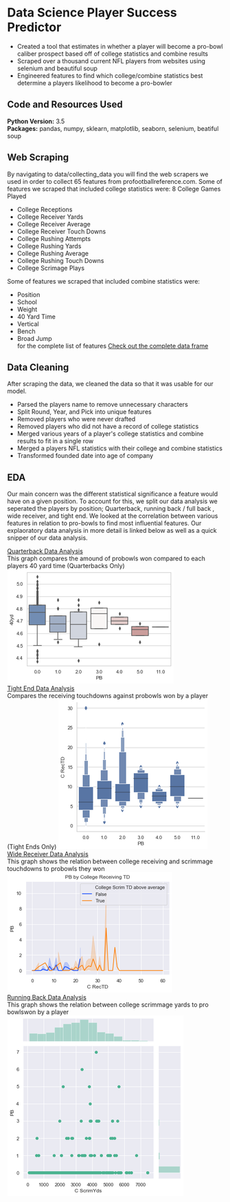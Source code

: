 # Data Science Player Success Predictor
* Created a tool that estimates in whether a player will become a pro-bowl caliber prospect based off of college statistics and combine results
* Scraped over a thousand current NFL players from websites using selenium and beautiful soup
* Engineered features to find which college/combine statistics best determine a players likelihood to become a pro-bowler

## Code and Resources Used
**Python Version:** 3.5  
**Packages:** pandas, numpy, sklearn, matplotlib, seaborn, selenium, beatiful soup
## Web Scraping
By navigating to data/collecting_data you will find the web scrapers we used in order to collect 65 features from profootballreference.com. Some of features we scraped that included college statistics were:
8 College Games Played	
* College Receptions
* College Receiver Yards	
* College Receiver Average	
* College Receiver Touch Downs	
* College Rushing Attempts	
* College Rushing Yards	
* College Rushing Average	
* College Rushing Touch Downs	
* College Scrimage Plays	

Some of features we scraped that included combine statistics were:
* Position
* School	
* Weight	
* 40 Yard Time 
* Vertical	
* Bench	
* Broad Jump <br>
for the complete list of features [Check out the complete data frame](https://github.com/DataScience-Proj-MH/NFL_Success/blob/master/Data/final_df.csv)

## Data Cleaning
After scraping the data, we cleaned the data so that it was usable for our model.

*	Parsed the players name to remove unnecessary characters
*	Split Round, Year, and Pick into unique features 
*	Removed players who were never drafted
* Removed players who did not have a record of college statistics	 
*	Merged various years of a player's college statistics and combine results to fit in a single row
*	Merged a players NFL statistics with their college and combine statistics 
*	Transformed founded date into age of company 

## EDA
Our main concern was the different statistical significance a feature would have on a given position. To account for this, we split our data analysis we seperated the players by position; Quarterback, running back / full back , wide receiver, and tight end. We looked at the correlation between various features in relation to pro-bowls to find most influential features. Our explaoratory data analysis in more detail is linked below as well as a quick snipper of our data analysis.

[Quarterback Data Analysis](https://github.com/DataScience-Proj-MH/NFL_Success/blob/master/Quarterback%20analysis.ipynb) <br>
This graph compares the amound of probowls won compared to each players 40 yard time (Quarterbacks Only) 
![40 Yard chart](images/40yd.png) <br>
[Tight End Data Analysis](https://github.com/DataScience-Proj-MH/NFL_Success/blob/master/TE_analysis.ipynb) <br>
Compares the receiving touchdowns against probowls won by a player (Tight Ends Only)
![recTD](images/grapph.png) <br>
[Wide Receiver Data Analysis](https://github.com/DataScience-Proj-MH/NFL_Success/blob/master/wide_receiver_analysis.ipynb) <br>
This graph shows the relation between college receiving and scrimmage touchdowns to probowls they won
![CollegeTD](https://github.com/DataScience-Proj-MH/NFL_Success/blob/master/images/wr.png)<br>
[Running Back Data Analysis](https://github.com/DataScience-Proj-MH/NFL_Success/blob/master/fb_and_rb_analysis.ipynb) <br>
This graph shows the relation between college scrimmage yards to pro bowlswon by a player
![CScrimYds](https://github.com/DataScience-Proj-MH/NFL_Success/blob/master/images/fb_rb.png)<br>
